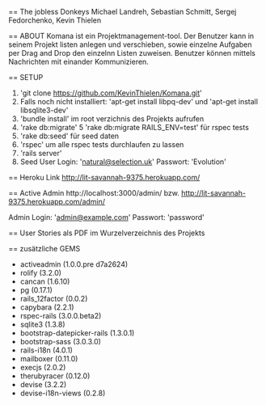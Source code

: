 == The jobless Donkeys
Michael Landreh, Sebastian Schmitt, Sergej Fedorchenko, Kevin Thielen

== ABOUT
Komana ist ein Projektmanagement-tool. Der Benutzer kann in seinem Projekt listen anlegen und verschieben,
sowie einzelne Aufgaben per Drag and Drop den einzelnn Listen zuweisen.
Benutzer können mittels Nachrichten mit einander Kommunizieren.

== SETUP
1. 'git clone https://github.com/KevinThielen/Komana.git' 
2. Falls noch nicht installiert: 'apt-get install libpq-dev' und 'apt-get install libsqlite3-dev'
3. 'bundle install' im root verzichnis des Projekts aufrufen
4. 'rake db:migrate'
5  'rake db:migrate RAILS_ENV=test' für rspec tests
6. 'rake db:seed' für seed daten
7. 'rspec' um alle rspec tests durchlaufen zu lassen
8. 'rails server'
9. Seed User Login: 'natural@selection.uk'
			 Passwort: 'Evolution'

== Heroku Link
http://lit-savannah-9375.herokuapp.com/

== Active Admin
   http://localhost:3000/admin/
bzw. http://lit-savannah-9375.herokuapp.com/admin/

   Admin Login: 'admin@example.com'
		 Passwort: 'password'
		 
== User Stories
als PDF im Wurzelverzeichnis des Projekts		

== zusätzliche GEMS
* activeadmin (1.0.0.pre d7a2624)
* rolify (3.2.0)
* cancan (1.6.10)
* pg (0.17.1)
* rails_12factor (0.0.2)
* capybara (2.2.1)
* rspec-rails (3.0.0.beta2)
* sqlite3 (1.3.8)
* bootstrap-datepicker-rails (1.3.0.1)
* bootstrap-sass (3.0.3.0)
* rails-i18n (4.0.1)
* mailboxer (0.11.0)
* execjs (2.0.2)
* therubyracer (0.12.0)
* devise (3.2.2)
* devise-i18n-views (0.2.8)


